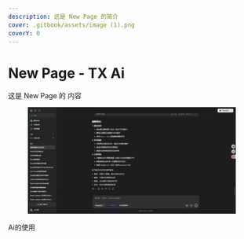```yaml
---
description: 这是 New Page 的简介
cover: .gitbook/assets/image (1).png
coverY: 0
---
```


# New Page - TX Ai

这是 New Page 的 内容



<figure><img src=".gitbook/assets/image (1).png" alt="" width="563"><figcaption></figcaption></figure>

Ai的使用

